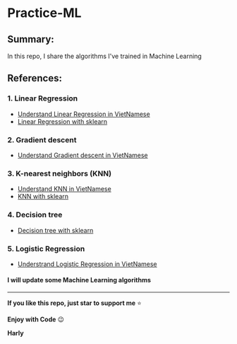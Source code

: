 # Practice-ML

## Summary:
In this repo, I share the algorithms I've trained in Machine Learning

## References:

### 1. Linear Regression

* [Understand Linear Regression in VietNamese](https://machinelearningcoban.com/2016/12/28/linearregression/)
* [Linear Regression with sklearn](https://scikit-learn.org/stable/modules/generated/sklearn.linear_model.LinearRegression.html)

### 2. Gradient descent

* [Understand Gradient descent in VietNamese](https://machinelearningcoban.com/2017/01/12/gradientdescent/)

### 3. K-nearest neighbors (KNN)

* [Understand KNN in VietNamese](https://machinelearningcoban.com/2017/01/08/knn/)
* [KNN with sklearn](https://scikit-learn.org/stable/modules/generated/sklearn.neighbors.KNeighborsClassifier.html)

### 4. Decision tree

* [Decision tree with sklearn](https://scikit-learn.org/stable/modules/tree.html)

### 5. Logistic Regression

* [Understrand Logistic Regression in VietNamese ](https://machinelearningcoban.com/2017/01/27/logisticregression/)
#### I will update some Machine Learning algorithms

_____

**If you like  this repo, just star to support me** :star:

**Enjoy with Code** :wink:

**Harly**
